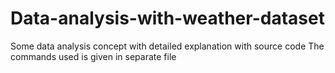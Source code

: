 # Data-analysis-with-weather-dataset
Some data analysis concept with detailed explanation with source code
The commands used is given in separate file 

